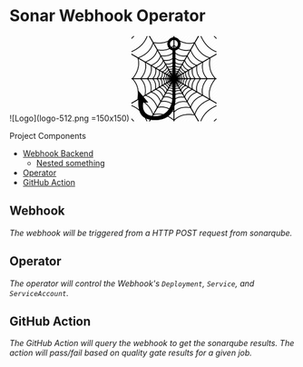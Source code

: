 # Sonar Webhook Operator
![Logo](logo-512.png =150x150)
<img src="logo-512.png" alt="drawing" width="150"/>

Project Components
* [Webhook Backend](#webhook)
   * [Nested something](#operator)
* [Operator](#operator)
* [GitHub Action](#github-action)

## Webhook
_The webhook will be triggered from a HTTP POST request from sonarqube._

## Operator
_The operator will control the Webhook's `Deployment`, `Service`, and `ServiceAccount`._

## GitHub Action
_The GitHub Action will query the webhook to get the sonarqube results. The action will pass/fail based on quality gate results for a given job._

